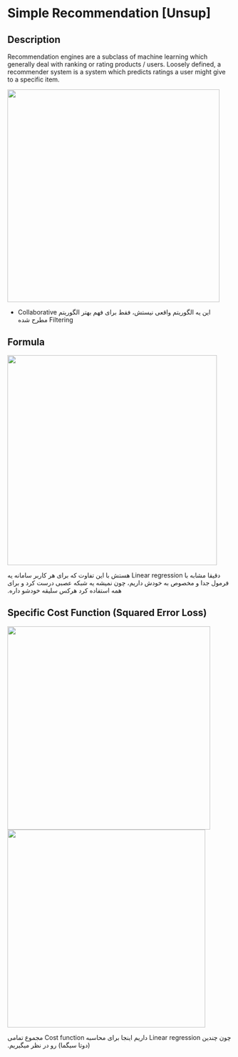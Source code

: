 # Simple Recommendation [Unsup]

## Description

Recommendation engines are a subclass of machine learning which generally deal with ranking or rating products / users.
Loosely defined, a recommender system is a system which predicts ratings a user might give to a specific item.

<img src="image3.jpg" style="width:4.95313in" />

- <span dir="rtl">این یه الگوریتم واقعی نیستش، فقط برای فهم بهتر الگوریتم Collaborative Filtering مطرح شده</span>

## Formula

<img src="image2.jpg" style="width:4.89254in" />

<span dir="rtl">دقیقا مشابه با Linear regression هستش با این تفاوت که برای هر کاربر سامانه یه فرمول جدا و مخصوص به خودش داریم، چون نمیشه یه شبکه عصبی درست کرد و برای همه استفاده کرد هرکس سلیقه خودشو داره.</span>

## Specific Cost Function (Squared Error Loss)

<img src="image4.jpg" style="width:4.73846in" />

<img src="image1.jpg" style="width:4.62143in" />

<span dir="rtl">چون چندین Linear regression داریم اینجا برای محاسبه Cost function مجموع تمامی (دوتا سیگما) رو در نظر میگیریم.</span>
